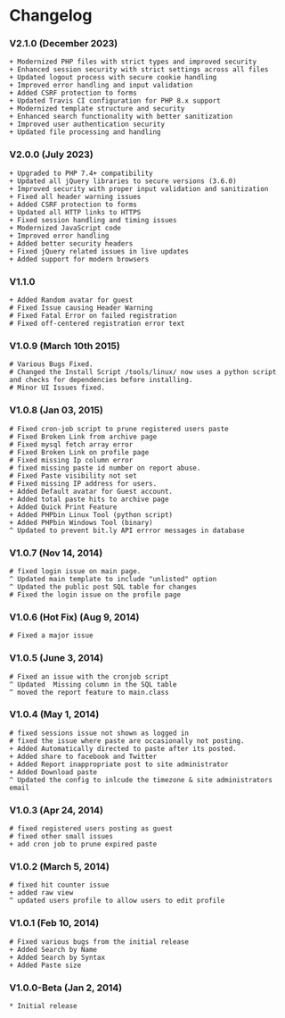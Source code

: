 
# Changelog

### V2.1.0 (December 2023)

    + Modernized PHP files with strict types and improved security
    + Enhanced session security with strict settings across all files
    + Updated logout process with secure cookie handling
    + Improved error handling and input validation
    + Added CSRF protection to forms
    + Updated Travis CI configuration for PHP 8.x support
    + Modernized template structure and security
    + Enhanced search functionality with better sanitization
    + Improved user authentication security
    + Updated file processing and handling

### V2.0.0 (July 2023)

    + Upgraded to PHP 7.4+ compatibility
    + Updated all jQuery libraries to secure versions (3.6.0)
    + Improved security with proper input validation and sanitization
    + Fixed all header warning issues
    + Added CSRF protection to forms
    + Updated all HTTP links to HTTPS
    + Fixed session handling and timing issues
    + Modernized JavaScript code
    + Improved error handling
    + Added better security headers
    + Fixed jQuery related issues in live updates
    + Added support for modern browsers

### V1.1.0 

    + Added Random avatar for guest 
    # Fixed Issue causing Header Warning 
    # Fixed Fatal Error on failed registration
    # Fixed off-centered registration error text
    
### V1.0.9 (March 10th 2015)

    # Various Bugs Fixed.
    # Changed the Install Script /tools/linux/ now uses a python script and checks for dependencies before installing.
    # Minor UI Issues fixed.

### V1.0.8  (Jan 03, 2015)

    # Fixed cron-job script to prune registered users paste
    # Fixed Broken Link from archive page 
    # Fixed mysql fetch array error 
    # Fixed Broken Link on profile page
    # Fixed missing Ip column error
    # fixed missing paste id number on report abuse. 
    # Fixed Paste visibility not set
    # Fixed missing IP address for users.
    + Added Default avatar for Guest account.
    + Added total paste hits to archive page
    + Added Quick Print Feature 
    + Added PHPbin Linux Tool (python script)
    + Added PHPbin Windows Tool (binary) 
    ^ Updated to prevent bit.ly API errror messages in database
    

### V1.0.7 (Nov 14, 2014)

    # fixed login issue on main page.
    ^ Updated main template to include "unlisted" option
    ^ Updated the public post SQL table for changes
    # Fixed the login issue on the profile page
    


### V1.0.6 (Hot Fix) (Aug 9, 2014)

    # Fixed a major issue


### V1.0.5 (June 3, 2014)

    # Fixed an issue with the cronjob script
    ^ Updated  Missing column in the SQL table 
    ^ moved the report feature to main.class      
   
   
###  V1.0.4  (May 1, 2014)

    # fixed sessions issue not shown as logged in 
    # fixed the issue where paste are occasionally not posting.
    + Added Automatically directed to paste after its posted.
    + Added share to facebook and Twitter
    + Added Report inappropriate post to site administrator
    + Added Download paste 
    ^ Updated the config to inlcude the timezone & site administrators email  
   
### V1.0.3  (Apr 24, 2014)

    # fixed registered users posting as guest 
    # fixed other small issues
    + add cron job to prune expired paste

### V1.0.2 (March 5, 2014)

    # fixed hit counter issue 
    + added raw view 
    ^ updated users profile to allow users to edit profile
   
   
### V1.0.1 (Feb 10, 2014)

    # Fixed various bugs from the initial release
    + Added Search by Name 
    + Added Search by Syntax 
    + Added Paste size 

### V1.0.0-Beta (Jan 2, 2014)

    * Initial release
